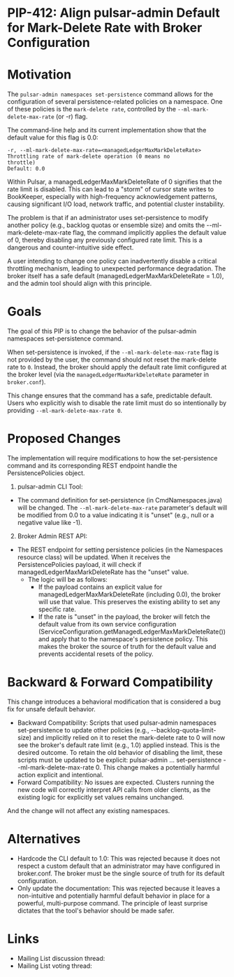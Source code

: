 <!--
RULES
* Never place a link to an external site like Google Doc. The proposal should be in this issue entirely.
* Use a spelling and grammar checker tools if available for you (there are plenty of free ones).

PROPOSAL HEALTH CHECK
I can read the design document and understand the problem statement and what you plan to change *without* resorting to a couple of hours of code reading just to start having a high level understanding of the change.

IMAGES
If you need diagrams, avoid attaching large files. You can use [MermaidJS]([url](https://mermaid.js.org/)) as a simple language to describe many types of diagrams.

THIS COMMENTS
Please remove them when done.
-->

# PIP-412: Align pulsar-admin Default for Mark-Delete Rate with Broker Configuration

# Motivation

The `pulsar-admin namespaces set-persistence` command allows for the configuration of several persistence-related policies on a namespace. One of these policies is the `mark-delete rate`, controlled by the `--ml-mark-delete-max-rate` (or -r) flag.

The command-line help and its current implementation show that the default value for this flag is 0.0:

```
-r, --ml-mark-delete-max-rate=<managedLedgerMaxMarkDeleteRate>
Throttling rate of mark-delete operation (0 means no
throttle)
Default: 0.0
```

Within Pulsar, a managedLedgerMaxMarkDeleteRate of 0 signifies that the rate limit is disabled. This can lead to a "storm" of cursor state writes to BookKeeper, especially with high-frequency acknowledgement patterns, causing significant I/O load, network traffic, and potential cluster instability.

The problem is that if an administrator uses set-persistence to modify another policy (e.g., backlog quotas or ensemble size) and omits the --ml-mark-delete-max-rate flag, the command implicitly applies the default value of 0, thereby disabling any previously configured rate limit. This is a dangerous and counter-intuitive side effect.

A user intending to change one policy can inadvertently disable a critical throttling mechanism, leading to unexpected performance degradation. The broker itself has a safe default (managedLedgerMaxMarkDeleteRate = 1.0), and the admin tool should align with this principle.

# Goals

The goal of this PIP is to change the behavior of the pulsar-admin namespaces set-persistence command.

When set-persistence is invoked, if the `--ml-mark-delete-max-rate` flag is not provided by the user, the command should not reset the mark-delete rate to `0`. Instead, the broker should apply the default rate limit configured at the broker level (via the `managedLedgerMaxMarkDeleteRate` parameter in `broker.conf`).

This change ensures that the command has a safe, predictable default. Users who explicitly wish to disable the rate limit must do so intentionally by providing `--ml-mark-delete-max-rate 0`.

# Proposed Changes

The implementation will require modifications to how the set-persistence command and its corresponding REST endpoint handle the PersistencePolicies object.

1. pulsar-admin CLI Tool:

- The command definition for set-persistence (in CmdNamespaces.java) will be changed. The `--ml-mark-delete-max-rate` parameter's default will be modified from 0.0 to a value indicating it is "unset" (e.g., null or a negative value like -1).

2. Broker Admin REST API:

- The REST endpoint for setting persistence policies (in the Namespaces resource class) will be updated. When it receives the PersistencePolicies payload, it will check if managedLedgerMaxMarkDeleteRate has the "unset" value.
  - The logic will be as follows:
    - If the payload contains an explicit value for managedLedgerMaxMarkDeleteRate (including 0.0), the broker will use that value. This preserves the existing ability to set any specific rate.
    - If the rate is "unset" in the payload, the broker will fetch the default value from its own service configuration (ServiceConfiguration.getManagedLedgerMaxMarkDeleteRate()) and apply that to the namespace's persistence policy.
This makes the broker the source of truth for the default value and prevents accidental resets of the policy.

# Backward & Forward Compatibility

This change introduces a behavioral modification that is considered a bug fix for unsafe default behavior.

- Backward Compatibility: Scripts that used pulsar-admin namespaces set-persistence to update other policies (e.g., --backlog-quota-limit-size) and implicitly relied on it to reset the mark-delete rate to 0 will now see the broker's default rate limit (e.g., 1.0) applied instead. This is the desired outcome. To retain the old behavior of disabling the limit, these scripts must be updated to be explicit: pulsar-admin ... set-persistence --ml-mark-delete-max-rate 0. This change makes a potentially harmful action explicit and intentional.
- Forward Compatibility: No issues are expected. Clusters running the new code will correctly interpret API calls from older clients, as the existing logic for explicitly set values remains unchanged.

And the change will not affect any existing namespaces.

# Alternatives

- Hardcode the CLI default to 1.0: This was rejected because it does not respect a custom default that an administrator may have configured in broker.conf. The broker must be the single source of truth for its default configuration.
- Only update the documentation: This was rejected because it leaves a non-intuitive and potentially harmful default behavior in place for a powerful, multi-purpose command. The principle of least surprise dictates that the tool's behavior should be made safer.

# Links

<!--
Updated afterwards
-->
* Mailing List discussion thread:
* Mailing List voting thread:
